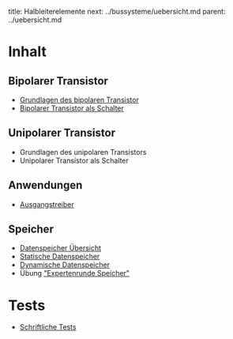 title: Halbleiterelemente
next: ../bussysteme/uebersicht.md
parent: ../uebersicht.md

# Inhalt
## Bipolarer Transistor
* [Grundlagen des bipolaren Transistor](bipolarer_transistor.html)
* [Bipolarer Transistor als Schalter](bipolarer_transistor_schalter.html)

## Unipolarer Transistor
* Grundlagen des unipolaren Transistors
* Unipolarer Transistor als Schalter
## Anwendungen
* [Ausgangstreiber](ausgangstreiber.html)
## Speicher
* [Datenspeicher Übersicht](datenspeicher.html)
* [Statische Datenspeicher](statische_datenspeicher.html)
* [Dynamische Datenspeicher](dynamische_datenspeicher.html)
* Übung ["Expertenrunde Speicher"](halbleiterspeicher.zip)

# Tests
* [Schriftliche Tests](test_transistor.html)
